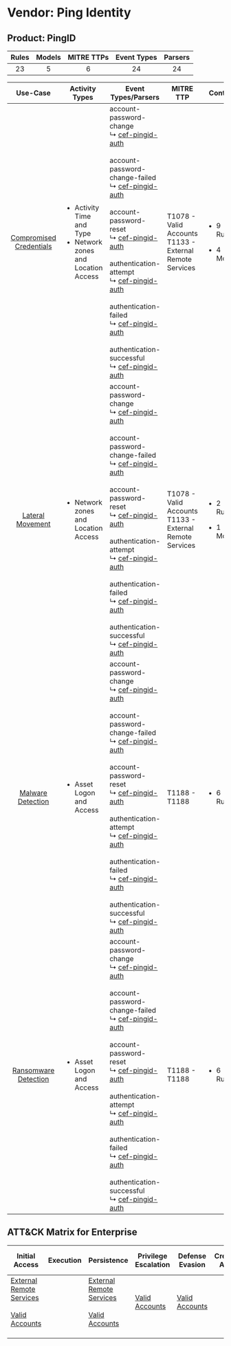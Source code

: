 Vendor: Ping Identity
=====================
Product: PingID
---------------
| Rules | Models | MITRE TTPs | Event Types | Parsers |
|:-----:|:------:|:----------:|:-----------:|:-------:|
|  23   |   5    |     6      |     24      |   24    |

|                                 Use-Case                                  | Activity Types                                                                      | Event Types/Parsers                                                                                                                                                                                                                                                                                                                                                                                                                                                                                                                                                                                                             | MITRE TTP                                                      | Content                                             |
|:-------------------------------------------------------------------------:| ----------------------------------------------------------------------------------- | ------------------------------------------------------------------------------------------------------------------------------------------------------------------------------------------------------------------------------------------------------------------------------------------------------------------------------------------------------------------------------------------------------------------------------------------------------------------------------------------------------------------------------------------------------------------------------------------------------------------------------- | -------------------------------------------------------------- | --------------------------------------------------- |
| [Compromised Credentials](../UseCases/usecase_compromised_credentials.md) | <ul><li>Activity Time  and Type</li><li>Network zones and Location Access</li></ul> |  account-password-change<br> ↳ [cef-pingid-auth](../Parsers/parserContent_cef-pingid-auth.md)<br><br> account-password-change-failed<br> ↳ [cef-pingid-auth](../Parsers/parserContent_cef-pingid-auth.md)<br><br> account-password-reset<br> ↳ [cef-pingid-auth](../Parsers/parserContent_cef-pingid-auth.md)<br><br> authentication-attempt<br> ↳ [cef-pingid-auth](../Parsers/parserContent_cef-pingid-auth.md)<br><br> authentication-failed<br> ↳ [cef-pingid-auth](../Parsers/parserContent_cef-pingid-auth.md)<br><br> authentication-successful<br> ↳ [cef-pingid-auth](../Parsers/parserContent_cef-pingid-auth.md)<br> | T1078 - Valid Accounts<br>T1133 - External Remote Services<br> | <ul><li>9 Rules</li></ul><ul><li>4 Models</li></ul> |
|        [Lateral Movement](../UseCases/usecase_lateral_movement.md)        | <ul><li>Network zones and Location Access</li></ul>                                 |  account-password-change<br> ↳ [cef-pingid-auth](../Parsers/parserContent_cef-pingid-auth.md)<br><br> account-password-change-failed<br> ↳ [cef-pingid-auth](../Parsers/parserContent_cef-pingid-auth.md)<br><br> account-password-reset<br> ↳ [cef-pingid-auth](../Parsers/parserContent_cef-pingid-auth.md)<br><br> authentication-attempt<br> ↳ [cef-pingid-auth](../Parsers/parserContent_cef-pingid-auth.md)<br><br> authentication-failed<br> ↳ [cef-pingid-auth](../Parsers/parserContent_cef-pingid-auth.md)<br><br> authentication-successful<br> ↳ [cef-pingid-auth](../Parsers/parserContent_cef-pingid-auth.md)<br> | T1078 - Valid Accounts<br>T1133 - External Remote Services<br> | <ul><li>2 Rules</li></ul><ul><li>1 Models</li></ul> |
|       [Malware Detection](../UseCases/usecase_malware_detection.md)       | <ul><li>Asset Logon and Access</li></ul>                                            |  account-password-change<br> ↳ [cef-pingid-auth](../Parsers/parserContent_cef-pingid-auth.md)<br><br> account-password-change-failed<br> ↳ [cef-pingid-auth](../Parsers/parserContent_cef-pingid-auth.md)<br><br> account-password-reset<br> ↳ [cef-pingid-auth](../Parsers/parserContent_cef-pingid-auth.md)<br><br> authentication-attempt<br> ↳ [cef-pingid-auth](../Parsers/parserContent_cef-pingid-auth.md)<br><br> authentication-failed<br> ↳ [cef-pingid-auth](../Parsers/parserContent_cef-pingid-auth.md)<br><br> authentication-successful<br> ↳ [cef-pingid-auth](../Parsers/parserContent_cef-pingid-auth.md)<br> | T1188 - T1188<br>                                              | <ul><li>6 Rules</li></ul>                           |
|    [Ransomware Detection](../UseCases/usecase_ransomware_detection.md)    | <ul><li>Asset Logon and Access</li></ul>                                            |  account-password-change<br> ↳ [cef-pingid-auth](../Parsers/parserContent_cef-pingid-auth.md)<br><br> account-password-change-failed<br> ↳ [cef-pingid-auth](../Parsers/parserContent_cef-pingid-auth.md)<br><br> account-password-reset<br> ↳ [cef-pingid-auth](../Parsers/parserContent_cef-pingid-auth.md)<br><br> authentication-attempt<br> ↳ [cef-pingid-auth](../Parsers/parserContent_cef-pingid-auth.md)<br><br> authentication-failed<br> ↳ [cef-pingid-auth](../Parsers/parserContent_cef-pingid-auth.md)<br><br> authentication-successful<br> ↳ [cef-pingid-auth](../Parsers/parserContent_cef-pingid-auth.md)<br> | T1188 - T1188<br>                                              | <ul><li>6 Rules</li></ul>                           |

ATT&CK Matrix for Enterprise
----------------------------
| Initial Access                                                                                                                                   | Execution | Persistence                                                                                                                                      | Privilege Escalation                                                | Defense Evasion                                                     | Credential Access | Discovery | Lateral Movement | Collection | Command and Control | Exfiltration | Impact |
| ------------------------------------------------------------------------------------------------------------------------------------------------ | --------- | ------------------------------------------------------------------------------------------------------------------------------------------------ | ------------------------------------------------------------------- | ------------------------------------------------------------------- | ----------------- | --------- | ---------------- | ---------- | ------------------- | ------------ | ------ |
| [External Remote Services](https://attack.mitre.org/techniques/T1133)<br><br>[Valid Accounts](https://attack.mitre.org/techniques/T1078)<br><br> |           | [External Remote Services](https://attack.mitre.org/techniques/T1133)<br><br>[Valid Accounts](https://attack.mitre.org/techniques/T1078)<br><br> | [Valid Accounts](https://attack.mitre.org/techniques/T1078)<br><br> | [Valid Accounts](https://attack.mitre.org/techniques/T1078)<br><br> |                   |           |                  |            |                     |              |        |